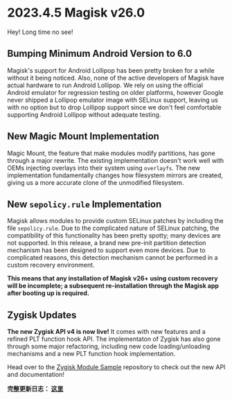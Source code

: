 # 2023.4.5 Magisk v26.0

Hey! Long time no see!

## Bumping Minimum Android Version to 6.0

Magisk's support for Android Lollipop has been pretty broken for a while without it being noticed. Also, none of the active developers of Magisk have actual hardware to run Android Lollipop. We rely on using the official Android emulator for regression testing on older platforms, however Google never shipped a Lollipop emulator image with SELinux support, leaving us with no option but to drop Lollipop support since we don't feel comfortable supporting Android Lollipop without adequate testing.

## New Magic Mount Implementation

Magic Mount, the feature that make modules modify partitions, has gone through a major rewrite. The existing implementation doesn't work well with OEMs injecting overlays into their system using `overlayfs`. The new implementation fundamentally changes how filesystem mirrors are created, giving us a more accurate clone of the unmodified filesystem.

## New `sepolicy.rule` Implementation

Magisk allows modules to provide custom SELinux patches by including the file `sepolicy.rule`. Due to the complicated nature of SELinux patching, the compatibility of this functionality has been pretty spotty; many devices are not supported. In this release, a brand new pre-init partition detection mechanism has been designed to support even more devices. Due to complicated reasons, this detection mechanism cannot be performed in a custom recovery environment.

**This means that any installation of Magisk v26+ using custom recovery will be incomplete; a subsequent re-installation through the Magisk app after booting up is required.**

## Zygisk Updates

**The new Zygisk API v4 is now live!** It comes with new features and a refined PLT function hook API. The implementaton of Zygisk has also gone through some major refactoring, including new code loading/unloading mechanisms and a new PLT function hook implementation.

Head over to the [Zygisk Module Sample](https://github.com/topjohnwu/zygisk-module-sample) repository to check out the new API and documentation!

**完整更新日志： [这里](/changes.html)**
